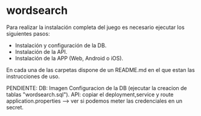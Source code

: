 # wordsearch

Para realizar la instalación completa del juego es necesario ejecutar los siguientes pasos:
 - Instalación y configuración de la DB.
 - Instalación de la API.
 - Instalación de la APP (Web, Android o iOS).

En cada una de las carpetas dispone de un README.md en el que estan las instrucciones de uso.






PENDIENTE:
    DB: 
        Imagen
        Configuracion de la DB (ejecutar la creacion de tablas "wordsearch.sql").
    API:
        copiar el deployment,service y route
        application.properties --> ver si podemos meter las credenciales en un secret.